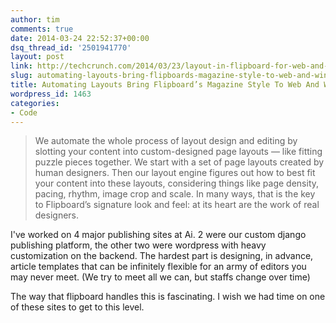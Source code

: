 ```yaml
---
author: tim
comments: true
date: 2014-03-24 22:52:37+00:00
dsq_thread_id: '2501941770'
layout: post
link: http://techcrunch.com/2014/03/23/layout-in-flipboard-for-web-and-windows/
slug: automating-layouts-bring-flipboards-magazine-style-to-web-and-windows
title: Automating Layouts Bring Flipboard’s Magazine Style To Web And Windows
wordpress_id: 1463
categories:
- Code
---
```


> We automate the whole process of layout design and editing by slotting your
content into custom-designed page layouts — like fitting puzzle pieces
together. We start with a set of page layouts created by human designers. Then
our layout engine figures out how to best fit your content into these layouts,
considering things like page density, pacing, rhythm, image crop and scale. In
many ways, that is the key to Flipboard’s signature look and feel: at its
heart are the work of real designers.

I've worked on 4 major publishing sites at Ai. 2 were our custom django
publishing platform, the other two were wordpress with heavy customization on
the backend. The hardest part is designing, in advance, article templates that
can be infinitely flexible for an army of editors you may never meet. (We try
to meet all we can, but staffs change over time)

The way that flipboard handles this is fascinating. I wish we had time on one
of these sites to get to this level.
